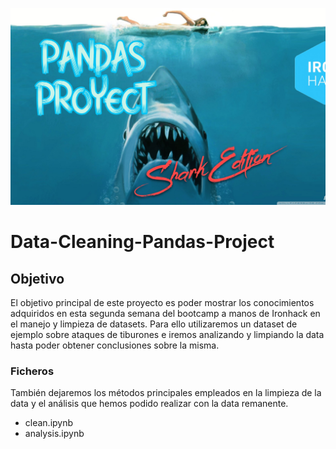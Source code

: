 ![portada](https://github.com/Carlosbasco93/Data-Cleaning-Pandas-Project/blob/main/images/Portada.jpg)

# Data-Cleaning-Pandas-Project

## Objetivo
El objetivo principal de este proyecto es poder mostrar los conocimientos adquiridos en esta segunda semana del bootcamp a manos de Ironhack en el manejo y limpieza de datasets. Para ello utilizaremos un dataset de ejemplo sobre ataques de tiburones e iremos analizando y limpiando la data hasta poder obtener conclusiones sobre la misma.

### Ficheros 
También dejaremos los métodos principales empleados en la limpieza de la data y el análisis que hemos podido realizar con la data remanente.
- clean.ipynb
- analysis.ipynb
